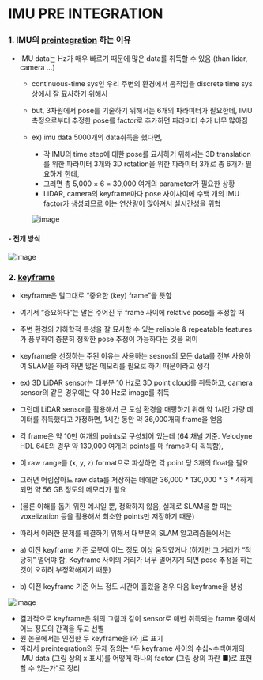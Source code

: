IMU PRE INTEGRATION
===

### 1. IMU의 [preintegration](https://limhyungtae.github.io/2022-04-01-IMU-Preintegration-(Easy)-1.-Introduction/) 하는 이유
- IMU data는 Hz가 매우 빠르기 때문에 많은 data를 취득할 수 있음 (than lidar, camera ...)
  - continuous-time sys인 우리 주변의 환경에서 움직임을 discrete time sys상에서 잘 묘사하기 위해서
  - but, 3차원에서 pose를 기술하기 위해서는 6개의 파라미터가 필요한데, IMU 측정으로부터 추정한 pose를 factor로 추가하면 파라미터 수가 너무 많아짐 
  - ex) imu data 5000개의 data취득을 했다면,
    - 각 IMU의 time step에 대한 pose를 묘사하기 위해서는 3D translation를 위한 파라미터 3개와 3D rotation을 위한 파라미터 3개로 총 6개가 필요하게 한데,
    - 그러면 총 5,000 × 6 = 30,000 여개의 parameter가 필요한 상황 
    - LiDAR, camera의 keyframe마다 pose 사이사이에 수백 개의 IMU factor가 생성되므로 이는 연산량이 많아져서 실시간성을 위협
    
    ![image](https://user-images.githubusercontent.com/108650199/191436638-47341994-a6d8-4aa7-b47d-018e86bc7b13.png)

#### - 전개 방식

![image](https://user-images.githubusercontent.com/108650199/191442444-9b794a26-1b66-4eb8-8847-6a27bc66195c.png)

### 2. [keyframe](https://limhyungtae.github.io/2022-04-01-IMU-Preintegration-(Easy)-2.-Preliminaries-(1)-Keyframe/)
- keyframe은 말그대로 “중요한 (key) frame”을 뜻함
- 여기서 “중요하다”는 말은 주어진 두 frame 사이에 relative pose를 추정할 때
- 주변 환경의 기하학적 특성을 잘 묘사할 수 있는 reliable & repeatable features가 풍부하여 충분히 정확한 pose 추정이 가능하다는 것을 의미
- keyframe을 선정하는 주된 이유는 사용하는 sesnor의 모든 data를 전부 사용하여 SLAM을 하려 하면 많은 메모리를 필요로 하기 때문이라고 생각

- ex) 3D LiDAR sensor는 대부분 10 Hz로 3D point cloud를 취득하고, camera sensor의 같은 경우에는 약 30 Hz로 image를 취득
- 그런데 LiDAR sensor를 활용해서 큰 도심 환경을 매핑하기 위해 약 1시간 가량 데이터를 취득했다고 가정하면, 1시간 동안 약 36,000개의 frame을 얻음
- 각 frame은 약 10만 여개의 points로 구성되어 있는데 (64 채널 기준. Velodyne HDL 64E의 경우 약 130,000 여개의 points를 매 frame마다 획득함),
- 이 raw range를 (x, y, z) format으로 파싱하면 각 point 당 3개의 float을 필요
- 그러면 어림잡아도 raw data를 저장하는 데에만 36,000 * 130,000 * 3 * 4하게 되면 약 56 GB 정도의 메모리가 필요
- (물론 이해를 돕기 위한 예시일 뿐, 정확하지 않음, 실제로 SLAM을 할 때는 voxelization 등을 활용해서 최소한 points만 저장하기 때문)

- 따라서 이러한 문제를 해결하기 위해서 대부분의 SLAM 알고리즘들에서는
- a) 이전 keyframe 기준 로봇이 어느 정도 이상 움직였거나 (하지만 그 거리가 “적당히” 멀어야 함, Keyframe 사이의 거리가 너무 멀어지게 되면 pose 추정을 하는 것이 오히려 부정확해지기 때문)
- b) 이전 keyframe 기준 어느 정도 시간이 흘렀을 경우 다음 keyframe을 생성

![image](https://user-images.githubusercontent.com/108650199/191440834-a0eff2cd-dcfa-4287-a6ef-484ebae1a60b.png)

- 결과적으로 keyframe은 위의 그림과 같이 sensor로 매번 취득되는 frame 중에서 어느 정도의 간격을 두고 선별
- 원 논문에서는 인접한 두 keyframe을 i와 j로 표기
- 따라서 preintegration의 문제 정의는 “두 keyframe 사이의 수십~수백여개의 IMU data (그림 상의 x 표시)를 어떻게 하나의 factor (그림 상의 파란 ■)로 표현할 수 있는가”로 정리
